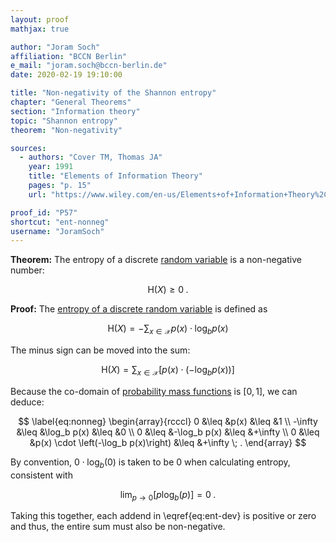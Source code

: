 ```yaml
---
layout: proof
mathjax: true

author: "Joram Soch"
affiliation: "BCCN Berlin"
e_mail: "joram.soch@bccn-berlin.de"
date: 2020-02-19 19:10:00

title: "Non-negativity of the Shannon entropy"
chapter: "General Theorems"
section: "Information theory"
topic: "Shannon entropy"
theorem: "Non-negativity"

sources:
  - authors: "Cover TM, Thomas JA"
    year: 1991
    title: "Elements of Information Theory"
    pages: "p. 15"
    url: "https://www.wiley.com/en-us/Elements+of+Information+Theory%2C+2nd+Edition-p-9780471241959"

proof_id: "P57"
shortcut: "ent-nonneg"
username: "JoramSoch"
---
```



**Theorem:** The entropy of a discrete [random variable](/D/rvar) is a non-negative number:

$$ \label{eq:ent-nonneg}
\mathrm{H}(X) \geq 0 \; .
$$


**Proof:** The [entropy of a discrete random variable](/D/ent) is defined as

$$ \label{eq:ent}
\mathrm{H}(X) = - \sum_{x \in \mathcal{X}} p(x) \cdot \log_b p(x)
$$

The minus sign can be moved into the sum:

$$ \label{eq:ent-dev}
\mathrm{H}(X) = \sum_{x \in \mathcal{X}} \left[ p(x) \cdot \left( - \log_b p(x) \right) \right]
$$

Because the co-domain of [probability mass functions](/D/pmf) is $[0,1]$, we can deduce:

$$ \label{eq:nonneg}
\begin{array}{rcccl}
0 &\leq &p(x) &\leq &1 \\
-\infty &\leq &\log_b p(x) &\leq &0 \\
0 &\leq &-\log_b p(x) &\leq &+\infty \\
0 &\leq &p(x) \cdot \left(-\log_b p(x)\right) &\leq &+\infty \; .
\end{array}
$$

By convention, $0 \cdot \log_b(0)$ is taken to be $0$ when calculating entropy, consistent with

$$ \label{eq:lim-0log0}
\lim_{p \to 0} \left[ p \log_b(p) \right] = 0 \; .
$$

Taking this together, each addend in \eqref{eq:ent-dev} is positive or zero and thus, the entire sum must also be non-negative.